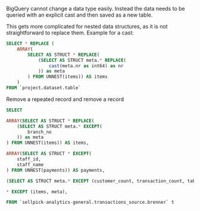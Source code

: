 BigQuery cannot change a data type easily. Instead the data needs to be queried with an explicit cast and then saved as a new table.

This gets more complicated for nested data structures, as it is not straightforward to replace them. Example for a cast:

```sql
SELECT * REPLACE (
	ARRAY(
		SELECT AS STRUCT * REPLACE(
			(SELECT AS STRUCT meta.* REPLACE(
				cast(meta.nr as int64) as nr
			)) as meta
		) FROM UNNEST(items)) AS items
	)
FROM `project.dataset.table`
```

Remove a repeated record and remove a record

```sql
SELECT

ARRAY(SELECT AS STRUCT * REPLACE(
    (SELECT AS STRUCT meta.* EXCEPT(
        branch_no
    )) as meta
) FROM UNNEST(items)) AS items,

ARRAY(SELECT AS STRUCT * EXCEPT(
	staff_id,
	staff_name
) FROM UNNEST(payments)) AS payments,

(SELECT AS STRUCT meta.* EXCEPT (customer_count, transaction_count, table_count, price_net)) AS meta,

* EXCEPT (items, meta),

FROM `sellpick-analytics-general.transactions_source.brenner` t
```



